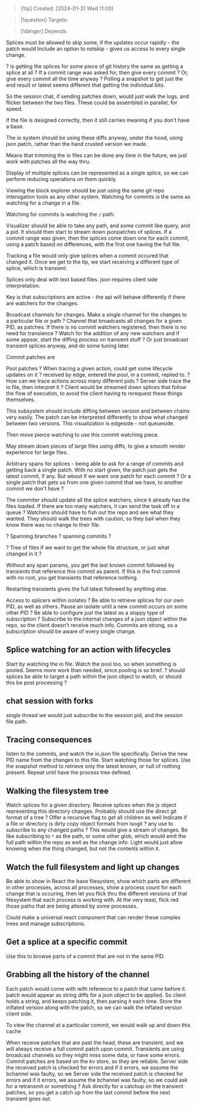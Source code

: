 
>[!tip] Created: [2024-01-31 Wed 11:00]

>[!question] Targets: 

>[!danger] Depends: 

Splices must be allowed to skip some, if the updates occur rapidly - the patch would
Include an option to notskip - gives us access to every single change.

? is getting the splices for some piece of git history the same as getting a splice at all ?
If a commit range was asked for, then give every commit ?
Or, give every commit all the time anyway ?
Polling a snapshot to get just the end result or latest seems different that getting the individual bits.

So the session chat, if sending patches down, would just walk the logs, and flicker between the two files.
These could be assembled in parallel, for speed.

If the file is designed correctly, then it still carries meaning if you don't have a base.

The io system should be using these diffs anyway, under the hood, using json patch, rather than the hand crusted version we made.

Means that trimming the io files can be done any time in the future, we just work with patches all the way thru.

Display of multiple splices can be represented as a single splice, so we can perform reducing operations on them quickly.

Viewing the block explorer should be just using the same git repo interogation tools as any other system.  Watching for commits is the same as watching for a change in a file.

Watching for commits is watching the `/` path.

Visualizer should be able to take any path, and some commit like query, and a pid.
It should then start to stream down jsonpatches of splices.
If a commit range was given, then the splices come down one for each commit, using a patch based on differences, with the first one having the full file.

Tracking a file would only give splices when a commit occured that changed it.
Once we get to the tip, we start receiving a different type of splice, which is transient.

Splices only deal with text based files.
json requires client side interpretation.

Key is that subscriptions are active - the api will behave differently if there are watchers for the changes.

Broadcast channels for changes.
Make a single channel for the changes to a particular file or path ?
Channel that broadcasts all changes for a given PID, as patches.
If there is no commit watchers registered, then there is no need for transience ?
Watch for the addition of any new watchers and if some appear, start the diffing process on transient stuff ?
Or just broadcast transient splices anyway, and do some tuning later.

Commit patches are

Pool patches ?
When tracing a given action, could get some lifecycle updates on it ?
received by edge, entered the pool, in a commit, replied to.
? How can we trace actions across many different pids ?
Server side trace the io file, then interpret it ?
Client would be streamed down splices that follow the flow of execution, to avoid the client having to rerequest these things themselves.

This subsystem should include diffing between version and between chains very easily.
The patch can be interpreted differently to show what changed between two versions.
This visualization is edgeside - not queueside.

Then move pierce watching to use this commit watching piece.

May stream down pieces of large files using diffs, to give a smooth render experience for large files.

Arbitrary spans for splices - being able to ask for a range of commits and getting back a single patch.  With no start given, the patch just gets the latest commit, if any.
But wbout if we want one patch for each commit ? 
Or a single patch that gets us from one given commit that we have, to another commit we don't have ?

The commiter should update all the splice watchers, since it already has the files loaded.
If there are too many watchers, it can send the task off in a queue ?
Watchers should have to fish out the repo and see what they wanted.
They should walk the trees with caution, so they bail when they know there was no change to their file.

? Spanning branches ? spanning commits ?

? Tree of files if we want to get the whole file structure, or just what changed in it ?

Without any span params, you get the last known commit followed by transients that reference this commit as parent.
If this is the first commit with no root, you get transients that reference nothing.

Restarting transients gives the full latest followed by anything else.

Access to splicers within isolates ?
Be able to retrieve splices for our own PID, as well as others.  Pause an isolate until a new commit occurs on some other PID ?
Be able to configure just the latest as a sloppy type of subscription ?
Subscribe to the internal changes of a json object within the repo, so the client doesn't receive much info.
Commits are strong, so a subscription should be aware of every single change.
## Splice watching for an action with lifecycles
Start by watching the io file.
Watch the pool too, so when something is pooled.
Seems more work than needed, since pooling is so brief.
? should splices be able to target a path within the json object to watch, or should this be post processing ?

## chat session with forks
single thread we would just subscribe to the session pid, and the session file path.

## Tracing consequences
listen to the commits, and watch the io.json file specifically.
Derive the new PID name from the changes to this file.
Start watching those for splices.
Use the snapshot method to retrieve only the latest known, or null of nothing present.
Repeat until have the process tree defined.

## Walking the filesystem tree
Watch splices for a given directory.
Receive splices when the js object representing this directory changes.
Probably should use the direct git format of a tree ?
Offer a recursive flag to get all children as well
Indicate if a file or directory is dirty
copy object formats from isogit
? any use to subscribe to any changed paths ?
This would give a stream of changes.
Be like subscribing to `*` as the path, or some other glob, which would emit the full path within the repo as well as the change info.
Light would just allow knowing when the thing changed, but not the contents within it.

## Watch the full filesystem and light up changes
Be able to show in React the base filesystem, show which parts are different in other processes, across all processes, show a process count for each change that is occuring, then let you flick thru the different versions of that filesystem that each process is working with.  At the very least, flick red those paths that are being altered by some processes.

Could make a universal react component that can render these complex trees and manage subscriptions.

## Get a splice at a specific commit
Use this to browse parts of a commit that are not in the same PID.


## Grabbing all the history of the channel
Each patch would come with with reference to a patch that came before it.
patch would appear as string diffs for a json object to be applied.
So client holds a string, and keeps patching it, then parsing it each time.
Store the inflated version along with the patch, so we can walk the inflated version client side.

To view the channel at a particular commit, we would walk up and down this cache

When receive patches that are past the head, these are transient, and we will always receive a full commit patch upon commit.  Transients are using broadcast channels so they might miss some data, or have some errors.
Commit patches are based on the kv store, so they are reliable.
Server side the received patch is checked for errors and if it errors, we assume the bchannel was faulty, so we 
Server side the received patch is checked for errors and if it errors, we assume the bchannel was faulty, so we could ask for a retransmit or something ?
Ask directly for a catchup on the transient patches, so you get a catch up from the last commit before the next transient goes out.

